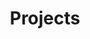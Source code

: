 ---
layout: projects
permalink: /projects/
title: Projects
projects:
  -
    name: "Open Games Engine"
    description: "The [Open Game Engine](https://github.com/CyberCat-Institute/open-game-engine) is our flagship open source software for computational game theory. It is an embedded domain specific language that extends the functional programming language Haskell with a powerful syntax for defining games in a compositional way, and then running computational analyses on them."
    image: "/assets/images/open-games.png"
    link: "https://github.com/CyberCat-Institute/open-game-engine"
  -
    name: "Smart contract incentives analysis"
    description: "Supported by a grant from the Ethereum Foundation, we are developing applications of the Open Game Engine to game-theoretic analysis of smart contracts, for example for token auctions and DeFi contracts. [You can read about this project here.](https://statebox.org/blog/compositional-game-engine/) We are also working on integration with the [dapptools](https://dapp.org.uk/) project to partially automate this process."
    image: "/assets/images/smart-contract-incentives.png"
    link: "https://statebox.org/blog/compositional-game-engine/"
  -
    name: "Algorithmic pricing and collusion"
    description: "We are investigating the possible collusive behaviour of pricing algorithms in realistic training environments, using a reinforcement learning framework built on top of the Open Game Engine. You can read more about this project in [this paper](https://arxiv.org/abs/2201.00345)."
    image: "/assets/images/algorithmic-pricing.png"
    link: "https://arxiv.org/abs/2201.00345"
  -
    name: "Foundations of categorical cybernetics"
    description: "A team of academic collaborators based mainly at the [MSP Group](https://msp.cis.strath.ac.uk/index.html) in Glasgow are studying the category-theoretic structure of general cybernetic systems, and the ways in which different real-world methods and problems map onto these structures. This includes deep learning, dynamic programming and reinforcement learning, Bayesian and variational learning, and economic game theory. You can read more in [this paper](https://arxiv.org/abs/2105.06332)."
    image: "/assets/images/categorical-cybernetics.png"
    link: "https://arxiv.org/abs/2105.06332"
---